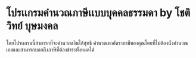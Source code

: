 # โปรเเกรมคำนวณภาษีเเบบบุคคลธรรมดา by โชติวิทย์ บุษมงคล 

โดยโปรเเกรมนี้สามารถที่จะคำนวณเงินได้สุทธิ คำนวณหาอัตราภาษีของคุณโดยที่ไม่ต้องนั่งคำนวณเองเเละสามารถบอกถึงภาษีที่ต้องชำระทั้งหมดได้ 
